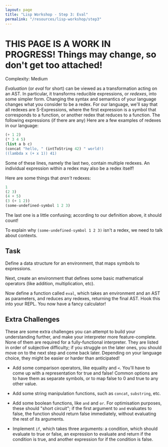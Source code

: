 ```yaml
---
layout: page
title: "Lisp Workshop - Step 3: Eval"
permalink: "/resources/lisp-workshop/step3"
---
```

# THIS PAGE IS A WORK IN PROGRESS! Things may change, so don't get too attached!
Complexity: Medium

*Evaluation* (or *eval* for short) can be viewed as a transformation acting on an AST. In particular, it transforms reducible expressions, or *redexes*, into some simpler form.
Changing the syntax and semantics of your language changes what you consider to be a redex.
For our language, we'll say that all redexes are S-Expressions, where the first expression is a symbol that corresponds to a function, or another redex that reduces to a function. The following expressions (if there are any) 
Here are a few examples of redexes in our language:
```scheme
(+ 1 2)
(* 3 4 5)
(list a b c)
(concat "hello, " (intToString 42) " world!)
((lambda x (+ x 1)) 41)
```
Some of these lines, namely the last two, contain multiple redexes. An individual expression within a redex may also be a redex itself!

Here are some things that *aren't* redexes:
```scheme
1
(2 3)
(4 + 5)
(3 (+ 1 2))
(some-undefined-symbol 1 2 3)
```
The last one is a little confusing; according to our definition above, it should count!

To explain why `(some-undefined-symbol 1 2 3)` isn't a redex, we need to talk about contexts.

## Task
Define a data structure for an environment, that maps symbols to expressions.

Next, create an environment that defines some basic mathematical operators (like addition, multiplication, etc).

Now define a function called `eval`, which takes an environment and an AST as parameters, and reduces any redexes, returning the final AST.
Hook this into your REPL. You now have a fancy calculator!

## Extra Challenges
These are some extra challenges you can attempt to build your understanding further, and make your interpreter more feature-complete. None of them are required for a fully-functional interpreter. They are listed in order of subjective difficulty; if you struggle on the later ones, you should move on to the next step and come back later. Depending on your language choice, they might be easier or harder than anticipated!

- Add some comparison operators, like equality and `<`. You'll have to come up with a representation for true and false! Common options are to have them as separate symbols, or to map false to 0 and true to any other value.

- Add some string manipulation functions, such as `concat`, `substring`, etc.

- Add some boolean functions, like `and` and `or`. For optimisation purposes, these should "short circuit"; if the first argument to `and` evaluates to false, the function should return false immediately, without evaluating the rest of its arguments.

- Implement `if`, which takes three arguments: a condition, which should evaluate to true or false, an expression to evaluate and return if the condition is true, and another expression for if the condition is false.

